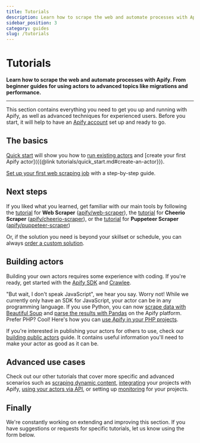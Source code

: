 ```yaml
---
title: Tutorials
description: Learn how to scrape the web and automate processes with Apify. From beginner guides for using actors to advanced topics like migrations and performance.
sidebar_position: 3
category: guides
slug: /tutorials
---
```


# Tutorials

**Learn how to scrape the web and automate processes with Apify. From beginner guides for using actors to advanced topics like migrations and performance.**

---

This section contains everything you need to get you up and running with Apify, as well as advanced techniques for experienced users. Before you start, it will help to have an [Apify account](https://console.apify.com) set up and ready to go.

## The basics

[Quick start](./quick_start.md) will show you how to [run existing actors](./quick_start.md) and [create your first Apify actor]({{@link tutorials/quick_start.md#create-an-actor}}).

[Set up your first web scraping job](./apify_scrapers/getting_started.md) with a step-by-step guide.

## Next steps

If you liked what you learned, get familiar with our main tools by following
the [tutorial](./apify_scrapers/web_scraper.md) for **Web Scraper** ([apify/web-scraper](https://apify.com/apify/web-scraper)),
the [tutorial](./apify_scrapers/cheerio_scraper.md) for **Cheerio Scraper** ([apify/cheerio-scraper](https://apify.com/apify/cheerio-scraper)),
or the [tutorial](./apify_scrapers/puppeteer_scraper.md) for **Puppeteer Scraper** ([apify/puppeteer-scraper](https://apify.com/apify/puppeteer-scraper))

Or, if the solution you need is beyond your skillset or schedule, you can always [order a custom solution](https://apify.com/custom-solutions).

## Building actors

Building your own actors requires some experience with coding. If you're ready, get started with the [Apify SDK](https://docs.apify.com/sdk/js/) and [Crawlee](https://crawlee.dev/docs/quick-start).

"But wait, I don't speak JavaScript", we hear you say. Worry not! While we currently only have an SDK for JavaScript, your actor can be in any programming language. If you use Python, you can now [scrape data with Beautiful Soup](./scrape_data_using_python.md)
and [parse the results with Pandas](./process_data_using_python.md) on the Apify platform. Prefer PHP? Cool! Here's how you can [use Apify in your PHP projects](./use_apify_from_php.md).

If you're interested in publishing your actors for others to use, check our [building public actors](./building_public_actors.md) guide. It contains useful information you'll need to make your actor as good as it can be.

## Advanced use cases

Check out our other tutorials that cover more specific and advanced scenarios such as [scraping dynamic content](./scraping_dynamic_content.md), [integrating](../integrations/index.md) your projects with Apify, [using your actors via API](./run_actor_and_retrieve_data_via_api.md), or setting up [monitoring](../monitoring/index.md) for your projects.

## Finally

We're constantly working on extending and improving this section. If you have suggestions or requests for specific tutorials, let us know using the form below.
